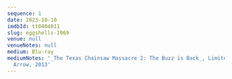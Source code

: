 ```yaml
---
sequence: 1
date: 2023-10-10
imdbId: tt0404011
slug: eggshells-1969
venue: null
venueNotes: null
medium: Blu-ray
mediumNotes: '_The Texas Chainsaw Massacre 2: The Buzz is Back_, Limited Edition,
  Arrow, 2013'
---
```


